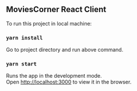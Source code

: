 ## MoviesCorner React Client

To run this project in local machine:

### `yarn install`

Go to project directory and run above command.

### `yarn start`

Runs the app in the development mode.<br />
Open [http://localhost:3000](http://localhost:3000) to view it in the browser.
